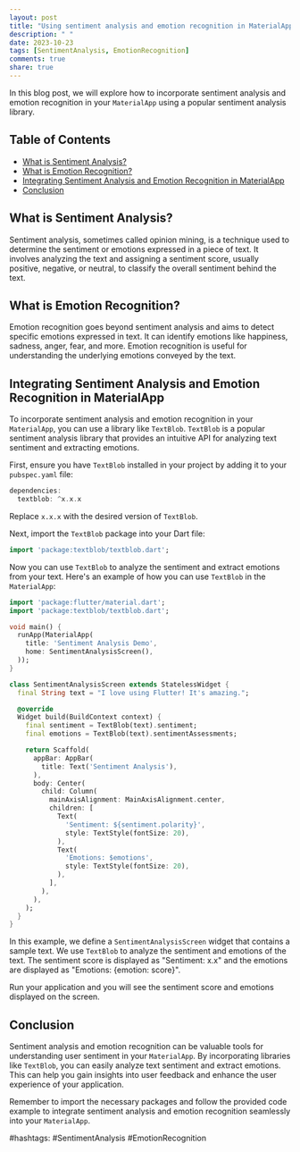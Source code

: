 ```yaml
---
layout: post
title: "Using sentiment analysis and emotion recognition in MaterialApp."
description: " "
date: 2023-10-23
tags: [SentimentAnalysis, EmotionRecognition]
comments: true
share: true
---
```


In this blog post, we will explore how to incorporate sentiment analysis and emotion recognition in your `MaterialApp` using a popular sentiment analysis library.

## Table of Contents
- [What is Sentiment Analysis?](#what-is-sentiment-analysis)
- [What is Emotion Recognition?](#what-is-emotion-recognition)
- [Integrating Sentiment Analysis and Emotion Recognition in MaterialApp](#integrating-sentiment-analysis-and-emotion-recognition-in-materialapp)
- [Conclusion](#conclusion)

## What is Sentiment Analysis?
Sentiment analysis, sometimes called opinion mining, is a technique used to determine the sentiment or emotions expressed in a piece of text. It involves analyzing the text and assigning a sentiment score, usually positive, negative, or neutral, to classify the overall sentiment behind the text.

## What is Emotion Recognition?
Emotion recognition goes beyond sentiment analysis and aims to detect specific emotions expressed in text. It can identify emotions like happiness, sadness, anger, fear, and more. Emotion recognition is useful for understanding the underlying emotions conveyed by the text.

## Integrating Sentiment Analysis and Emotion Recognition in MaterialApp
To incorporate sentiment analysis and emotion recognition in your `MaterialApp`, you can use a library like `TextBlob`. `TextBlob` is a popular sentiment analysis library that provides an intuitive API for analyzing text sentiment and extracting emotions.

First, ensure you have `TextBlob` installed in your project by adding it to your `pubspec.yaml` file:

```dart
dependencies:
  textblob: ^x.x.x
```

Replace `x.x.x` with the desired version of `TextBlob`.

Next, import the `TextBlob` package into your Dart file:

```dart
import 'package:textblob/textblob.dart';
```

Now you can use `TextBlob` to analyze the sentiment and extract emotions from your text. Here's an example of how you can use `TextBlob` in the `MaterialApp`:

```dart
import 'package:flutter/material.dart';
import 'package:textblob/textblob.dart';

void main() {
  runApp(MaterialApp(
    title: 'Sentiment Analysis Demo',
    home: SentimentAnalysisScreen(),
  ));
}

class SentimentAnalysisScreen extends StatelessWidget {
  final String text = "I love using Flutter! It's amazing.";

  @override
  Widget build(BuildContext context) {
    final sentiment = TextBlob(text).sentiment;
    final emotions = TextBlob(text).sentimentAssessments;

    return Scaffold(
      appBar: AppBar(
        title: Text('Sentiment Analysis'),
      ),
      body: Center(
        child: Column(
          mainAxisAlignment: MainAxisAlignment.center,
          children: [
            Text(
              'Sentiment: ${sentiment.polarity}',
              style: TextStyle(fontSize: 20),
            ),
            Text(
              'Emotions: $emotions',
              style: TextStyle(fontSize: 20),
            ),
          ],
        ),
      ),
    );
  }
}
```

In this example, we define a `SentimentAnalysisScreen` widget that contains a sample text. We use `TextBlob` to analyze the sentiment and emotions of the text. The sentiment score is displayed as "Sentiment: x.x" and the emotions are displayed as "Emotions: {emotion: score}".

Run your application and you will see the sentiment score and emotions displayed on the screen.

## Conclusion
Sentiment analysis and emotion recognition can be valuable tools for understanding user sentiment in your `MaterialApp`. By incorporating libraries like `TextBlob`, you can easily analyze text sentiment and extract emotions. This can help you gain insights into user feedback and enhance the user experience of your application.

Remember to import the necessary packages and follow the provided code example to integrate sentiment analysis and emotion recognition seamlessly into your `MaterialApp`.

#hashtags: #SentimentAnalysis #EmotionRecognition